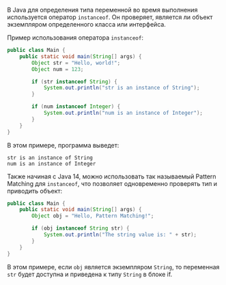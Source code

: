 В Java для определения типа переменной во время выполнения используется оператор `instanceof`. Он проверяет, является ли объект экземпляром определенного класса или интерфейса. 

Пример использования оператора `instanceof`:

```java
public class Main {
    public static void main(String[] args) {
        Object str = "Hello, world!";
        Object num = 123;

        if (str instanceof String) {
            System.out.println("str is an instance of String");
        }

        if (num instanceof Integer) {
            System.out.println("num is an instance of Integer");
        }
    }
}
```

В этом примере, программа выведет:

```
str is an instance of String
num is an instance of Integer
```

Также начиная с Java 14, можно использовать так называемый Pattern Matching для `instanceof`, что позволяет одновременно проверять тип и приводить объект:

```java
public class Main {
    public static void main(String[] args) {
        Object obj = "Hello, Pattern Matching!";

        if (obj instanceof String str) {
            System.out.println("The string value is: " + str);
        }
    }
}
```

В этом примере, если `obj` является экземпляром `String`, то переменная `str` будет доступна и приведена к типу `String` в блоке if.